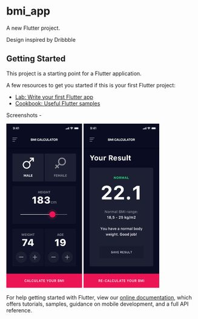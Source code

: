 # bmi_app

A new Flutter project.

Design inspired by Dribbble

## Getting Started

This project is a starting point for a Flutter application.

A few resources to get you started if this is your first Flutter project:

- [Lab: Write your first Flutter app](https://flutter.dev/docs/get-started/codelab)
- [Cookbook: Useful Flutter samples](https://flutter.dev/docs/cookbook)

Screenshots - 

<p float="left">
  <img src="images/selector_page.png" width="200">
  <img src="images/result_page.png" width="200">
</p
  
  
For help getting started with Flutter, view our
[online documentation](https://flutter.dev/docs), which offers tutorials,
samples, guidance on mobile development, and a full API reference.
